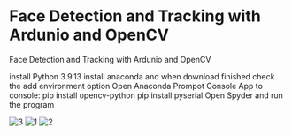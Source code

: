 # Face Detection and Tracking with Ardunio and OpenCV
Face Detection and Tracking with Ardunio and OpenCV

install Python 3.9.13 
install anaconda and when download finished check the add environment option
Open Anaconda Prompot Console App
to console:
pip install opencv-python 
pip install pyserial 
Open Spyder and run the program

![3](https://github.com/erenuito/Face-Detection-and-Tracking-with-Ardunio-and-OpenCV/assets/115638862/6aaadf20-9aaa-44eb-b591-16d4bbd99d76)
![1](https://github.com/erenuito/Face-Detection-and-Tracking-with-Ardunio-and-OpenCV/assets/115638862/2079b839-2e81-45b9-871f-2b8e55db76e1)
![2](https://github.com/erenuito/Face-Detection-and-Tracking-with-Ardunio-and-OpenCV/assets/115638862/ebf0e135-ba6f-4e03-a6b8-abe826e8a750)
